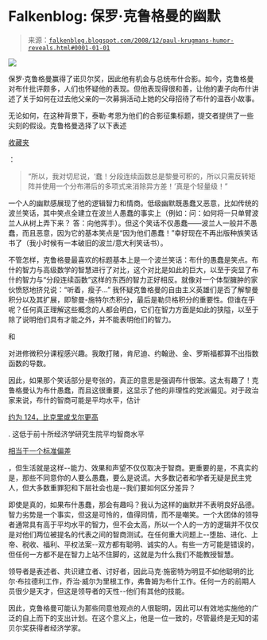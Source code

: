 <!--yml

类别：未分类

日期：2024 年 05 月 12 日 22:44:37

-->

# Falkenblog: 保罗·克鲁格曼的幽默

> 来源：[`falkenblog.blogspot.com/2008/12/paul-krugmans-humor-reveals.html#0001-01-01`](http://falkenblog.blogspot.com/2008/12/paul-krugmans-humor-reveals.html#0001-01-01)

![](https://blogger.googleusercontent.com/img/b/R29vZ2xl/AVvXsEiNetaqSyhyDh2riQ8cQq5R4s4mbguQB8tLwbfocYzITS6Q7VQlLbkPxUPuaKyYTFRvyMY7l81ERVnKG8knL_TPSRCgKT0ZIqi5XbmC6ajotSKWESBiMBFaOuR-V9vimLt7Fdhd2Q/s1600-h/Hilarity.jpg)

保罗·克鲁格曼赢得了诺贝尔奖，因此他有机会与总统布什合影。如今，克鲁格曼对布什批评颇多，人们也怀疑他的表现。但他表现得很和善，让他的妻子向布什讲述了关于如何在过去他父亲的一次募捐活动上她的父母招待了布什的温吞小故事。

无论如何，在这种背景下，泰勒·考恩为他们的合影征集标题，提交者提供了一些尖刻的假设。克鲁格曼选择了以下表述

[收藏夹](http://freakonomics.blogs.nytimes.com/2008/12/01/what-krugman-was-really-thinking/)

：

> “所以，我对切尼说，‘蠢！分段连续函数总是黎曼可积的，所以只需反转矩阵并使用一个分布滞后的多项式来消除异方差！’真是个轻量级！”

一个人的幽默感展现了他的逻辑智力和情商。低级幽默既愚蠢又恶意，比如传统的波兰笑话，其中笑点全建立在波兰人愚蠢的事实上（例如：问：如何将一只单臂波兰人从树上弄下来？ 答：向他挥手）。但这个笑话不仅愚蠢——波兰人一般并不愚蠢，而且恶意，因为它的基本笑点是“因为他们愚蠢！”幸好现在不再出版种族笑话书了（我小时候有一本破旧的波兰/意大利笑话书）。

不管怎样，克鲁格曼最喜欢的标题基本上是一个波兰笑话：布什的愚蠢是笑点。布什的智力与高级数学的智慧进行了对比，这个对比是如此的巨大，以至于突显了布什的智力与“分段连续函数”这样的东西的智力正好相反。就像对一个体型臃肿的家伙愤怒地挤兑说：“听着，瘦子...” 我怀疑克鲁格曼的自由主义英雄们是否了解黎曼积分以及其扩展，即黎曼-施特尔杰积分，最后是勒贝格积分的重要性。但谁在乎呢？任何真正理解这些概念的人都会明白，它们在智力方面是如此的狭隘，以至于除了说明他们具有才能之外，并不能表明他们的智力。

和

对进修微积分课程感兴趣。我敢打赌，肯尼迪、约翰逊、金、罗斯福都算不出指数函数的导数。

因此，如果那个笑话部分是夸张的，真正的意思是强调布什很笨。这太有趣了！克鲁格曼认为布什愚蠢，而且这很重要，这显示了他的非理性的党派偏见。对于政治家来说，布什的智商可能是平均水平，估计

[约为 124，比克里或戈尔更高](http://www.vdare.com/sailer/kerry_iq_lower.htm)

. 这低于前十所经济学研究生院平均智商水平

[相当于一个标准偏差](http://mahalanobis.twoday.net/stories/2258008/)

，但生活就是这样--能力、效果和声望不仅仅取决于智商。更重要的是，不真实的是，那些不同意你的人要么愚蠢，要么是说谎。大多数记者和学者无疑是民主党人，但大多数重罪犯和下层社会也是--我们要如何区分差异？

即使是真的，如果布什愚蠢，那会有趣吗？我认为这样的幽默并不表明良好品德。智力劣势是一个事实，但这是可怜的，值得同情，而不是嘲笑。一个大团体的领导者通常具有高于平均水平的智力，但不会太高，所以一个人的一方的逻辑并不仅仅是对他们两位被提名的代表之间的智商测试。在任何重大问题上--堕胎、进化、上帝、税收、福利、平权法案--双方都有聪明、诚实的人。有些一方可能是错误的，但任何一方都不是在智力上站不住脚的，这就是为什么我们不能教授智慧。

领导者是表述者、共识建立者、讨好者，因此马克·施密特为明显不如他聪明的比尔·布拉德利工作，乔治·威尔为里根工作，弗鲁姆为布什工作。任何一方的前期人员很少是天才，但这是领导者的天性--他们有其他的技能。

因此，克鲁格曼可能认为那些同意他观点的人很聪明，因此可以有效地实施他的广泛的自上而下的支出计划。在这个意义上，他是一位一致的，尽管最终是无知的诺贝尔奖获得者经济学家。
